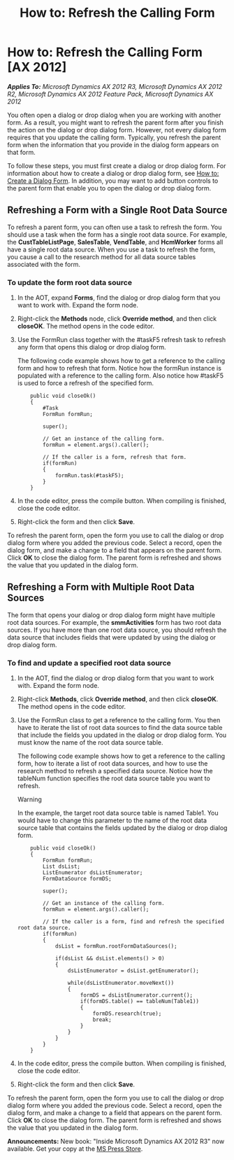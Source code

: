 ﻿---
title: 'How to: Refresh the Calling Form'
TOCTitle: 'How to: Refresh the Calling Form'
ms:assetid: c6d3b144-f563-4d06-945b-ac26c08d0e1d
ms:mtpsurl: https://msdn.microsoft.com/en-us/library/Hh812104(v=AX.60)
ms:contentKeyID: 44089903
ms.date: 05/18/2015
mtps_version: v=AX.60
---

# How to: Refresh the Calling Form [AX 2012]


_**Applies To:** Microsoft Dynamics AX 2012 R3, Microsoft Dynamics AX 2012 R2, Microsoft Dynamics AX 2012 Feature Pack, Microsoft Dynamics AX 2012_

You often open a dialog or drop dialog when you are working with another form. As a result, you might want to refresh the parent form after you finish the action on the dialog or drop dialog form. However, not every dialog form requires that you update the calling form. Typically, you refresh the parent form when the information that you provide in the dialog form appears on that form.

To follow these steps, you must first create a dialog or drop dialog form. For information about how to create a dialog or drop dialog form, see [How to: Create a Dialog Form](how-to-create-a-dialog-form.md). In addition, you may want to add button controls to the parent form that enable you to open the dialog or drop dialog form.

## Refreshing a Form with a Single Root Data Source

To refresh a parent form, you can often use a task to refresh the form. You should use a task when the form has a single root data source. For example, the **CustTableListPage**, **SalesTable**, **VendTable**, and **HcmWorker** forms all have a single root data source. When you use a task to refresh the form, you cause a call to the research method for all data source tables associated with the form.

### To update the form root data source

1.  In the AOT, expand **Forms**, find the dialog or drop dialog form that you want to work with. Expand the form node.

2.  Right-click the **Methods** node, click **Override method**, and then click **closeOK**. The method opens in the code editor.

3.  Use the FormRun class together with the \#taskF5 refresh task to refresh any form that opens this dialog or drop dialog form.
    
    The following code example shows how to get a reference to the calling form and how to refresh that form. Notice how the formRun instance is populated with a reference to the calling form. Also notice how \#taskF5 is used to force a refresh of the specified form.
	```X++    
        public void closeOk()
        {
            #Task
            FormRun formRun;
            
            super();
            
            // Get an instance of the calling form.
            formRun = element.args().caller();
            
            // If the caller is a form, refresh that form.
            if(formRun)
            {
                formRun.task(#taskF5);
            }
        }
	```
4.  In the code editor, press the compile button. When compiling is finished, close the code editor.

5.  Right-click the form and then click **Save**.

To refresh the parent form, open the form you use to call the dialog or drop dialog form where you added the previous code. Select a record, open the dialog form, and make a change to a field that appears on the parent form. Click **OK** to close the dialog form. The parent form is refreshed and shows the value that you updated in the dialog form.

## Refreshing a Form with Multiple Root Data Sources

The form that opens your dialog or drop dialog form might have multiple root data sources. For example, the **smmActivities** form has two root data sources. If you have more than one root data source, you should refresh the data source that includes fields that were updated by using the dialog or drop dialog form.

### To find and update a specified root data source

1.  In the AOT, find the dialog or drop dialog form that you want to work with. Expand the form node.

2.  Right-click **Methods**, click **Override method**, and then click **closeOK**. The method opens in the code editor.

3.  Use the FormRun class to get a reference to the calling form. You then have to iterate the list of root data sources to find the data source table that include the fields you updated in the dialog or drop dialog form. You must know the name of the root data source table.
    
    The following code example shows how to get a reference to the calling form, how to iterate a list of root data sources, and how to use the research method to refresh a specified data source. Notice how the tableNum function specifies the root data source table you want to refresh.
    

    > [!WARNING]
    > <P>In the example, the target root data source table is named Table1. You would have to change this parameter to the name of the root data source table that contains the fields updated by the dialog or drop dialog form.</P>

	```X++     
        public void closeOk()
        {
            FormRun formRun;
            List dsList;
            ListEnumerator dsListEnumerator;
            FormDataSource formDS;
            
            super();
            
            // Get an instance of the calling form.
            formRun = element.args().caller();
            
            // If the caller is a form, find and refresh the specified root data source.
            if(formRun)
            {
                dsList = formRun.rootFormDataSources();
                
                if(dsList && dsList.elements() > 0)
                {
                    dsListEnumerator = dsList.getEnumerator();
                    
                    while(dsListEnumerator.moveNext())
                    {
                        formDS = dsListEnumerator.current();
                        if(formDS.table() == tableNum(Table1))
                        {
                            formDS.research(true);
                            break;
                        }
                    }
                }
            }
        }
	```
4.  In the code editor, press the compile button. When compiling is finished, close the code editor.

5.  Right-click the form and then click **Save**.

To refresh the parent form, open the form you use to call the dialog or drop dialog form where you added the previous code. Select a record, open the dialog form, and make a change to a field that appears on the parent form. Click **OK** to close the dialog form. The parent form is refreshed and shows the value that you updated in the dialog form.

  
**Announcements:** New book: "Inside Microsoft Dynamics AX 2012 R3" now available. Get your copy at the [MS Press Store](https://www.microsoftpressstore.com/store/inside-microsoft-dynamics-ax-2012-r3-9780735685109).


